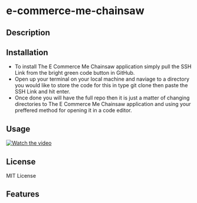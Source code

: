 # e-commerce-me-chainsaw

## Description

## Installation

- To install The E Commerce Me Chainsaw application simply pull the SSH Link from the bright green code button in GitHub.
- Open up your terminal on your local machine and naviage to a directory you would like to store the code for this in type git clone then paste the SSH Link and hit enter.
- Once done you will have the full repo then it is just a matter of changing directories to The E Commerce Me Chainsaw application and using your preffered method for opening it in a code editor.

## Usage

[![Watch the video](./assets/employee.png)](https://drive.google.com/file/d/1DYxfje6TeeZzOhwy2Q7g7kW-QWw-srbj/view)

## License

MIT License

## Features

